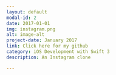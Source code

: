 ```yaml
---
layout: default
modal-id: 2
date: 2017-01-01
img: instagram.png
alt: image-alt
project-date: January 2017
link: Click here for my github
category: iOS Development with Swift 3
description: An Instagram clone

---
```

